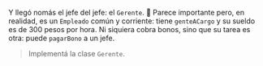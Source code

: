 Y llegó nomás el jefe del jefe: el `Gerente`. :older_man: Parece importante pero, en realidad, es un `Empleado` común y corriente: tiene `genteACargo` y su sueldo es de 300 pesos por hora. Ni siquiera cobra bonos, sino que su tarea es otra: puede `pagarBono` a un jefe.

> Implementá la clase `Gerente`.